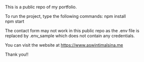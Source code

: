 This is a public repo of my portfolio.

To run the project, type the following commands:
npm install <br/>
npm start <br/>

The contact form may not work in this public repo as the .env file is replaced by .env_sample which does not contain any credentials.

You can visit the website at https://www.aswintimalsina.me

Thank you!!
